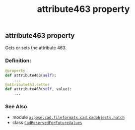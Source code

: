 ﻿---
title: attribute463 property
second_title: Aspose.CAD for Python via .NET API References
description: 
type: docs
weight: 40
url: /python-net/aspose.cad.fileformats.cad.cadobjects.hatch/cadreservedforfuturevalues/attribute463/
is_root: false
---

## attribute463 property


Gets or sets the attribute 463.
### Definition:
```python
@property
def attribute463(self):
    ...
@attribute463.setter
def attribute463(self, value):
    ...
```

### See Also
* module [`aspose.cad.fileformats.cad.cadobjects.hatch`](../../)
* class [`CadReservedForFutureValues`](/cad/python-net/aspose.cad.fileformats.cad.cadobjects.hatch/cadreservedforfuturevalues)
